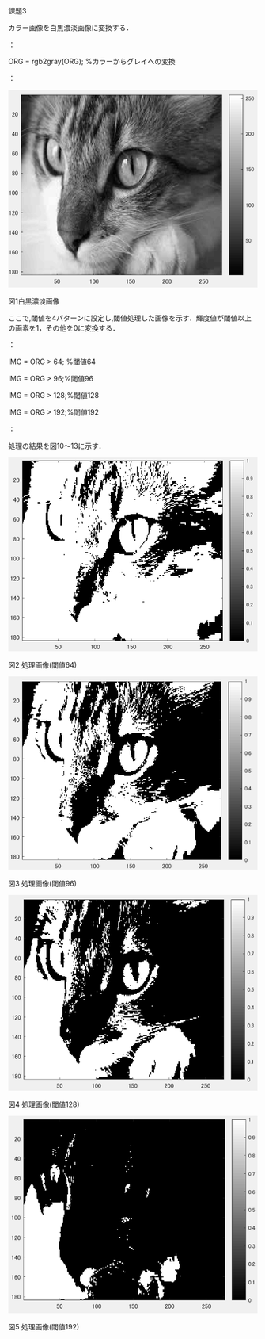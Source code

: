 課題3

カラー画像を白黒濃淡画像に変換する．

：

ORG = rgb2gray(ORG); %カラーからグレイへの変換

：

![原画像](https://github.com/matsuorui/image_processing_17ec094/blob/master/image/image/k2-1.png)

図1白黒濃淡画像

ここで,閾値を4パターンに設定し,閾値処理した画像を示す．輝度値が閾値以上の画素を1，その他を0に変換する．

：

IMG = ORG > 64; %閾値64

IMG = ORG > 96;%閾値96

IMG = ORG > 128;%閾値128

IMG = ORG > 192;%閾値192

：

処理の結果を図10～13に示す．

![画像](https://github.com/matsuorui/image_processing_17ec094/blob/master/image/image/k3-1.png)

図2 処理画像(閾値64)

![画像](https://github.com/matsuorui/image_processing_17ec094/blob/master/image/image/k3-2.png)

図3 処理画像(閾値96)


![画像](https://github.com/matsuorui/image_processing_17ec094/blob/master/image/image/k3-3.png)

図4 処理画像(閾値128)


![画像](https://github.com/matsuorui/image_processing_17ec094/blob/master/image/image/k3-4.png)

図5 処理画像(閾値192)
